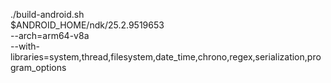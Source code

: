 ./build-android.sh \
  $ANDROID_HOME/ndk/25.2.9519653 \
  --arch=arm64-v8a \
  --with-libraries=system,thread,filesystem,date_time,chrono,regex,serialization,program_options 
